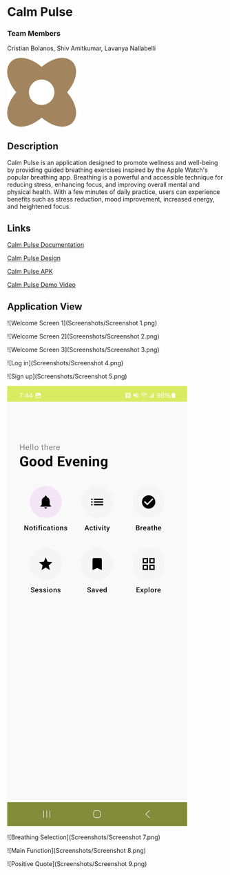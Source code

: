 # Calm Pulse 

### Team Members
Cristian Bolanos, Shiv Amitkumar, Lavanya Nallabelli

![Logo Image](CalmPulse/app/src/main/res/drawable/logo.png)

## Description

Calm Pulse is an application designed to promote wellness and well-being by providing guided breathing exercises inspired by the Apple Watch's popular breathing app. Breathing is a powerful and accessible technique for reducing stress, enhancing focus, and improving overall mental and physical health. With a few minutes of daily practice, users can experience benefits such as stress reduction, mood improvement, increased energy, and heightened focus.


## Links

[Calm Pulse Documentation](https://docs.google.com/presentation/d/1mVIpcBFAy0NgrtsUG2N58HaxISZhnqmNKaZv18dLPk4/edit#slide=id.p10)

[Calm Pulse Design](https://www.figma.com/design/S6QMQ49A0FnqNlDvL7SH45/CalmPulse?node-id=342-4851&t=vSFwpebMiFk6UHdj-1)

[Calm Pulse APK](https://drive.google.com/file/d/1TMw_IxeRT7bV_5Gw3HiC1KetgDU3W1zX/view?usp=share_link)

[Calm Pulse Demo Video](https://drive.google.com/file/d/184bS2UqTuyuFw7mzTEpiNTuUlTwrR7Ir/view?usp=share_link)



## Application View

![Welcome Screen 1](Screenshots/Screenshot 1.png)

![Welcome Screen 2](Screenshots/Screenshot 2.png)

![Welcome Screen 3](Screenshots/Screenshot 3.png)

![Log in](Screenshots/Screenshot 4.png)

![Sign up](Screenshots/Screenshot 5.png)

![Profile](Screenshots/Screenshot6.png)

![Breathing Selection](Screenshots/Screenshot 7.png)

![Main Function](Screenshots/Screenshot 8.png)

![Positive Quote](Screenshots/Screenshot 9.png)
